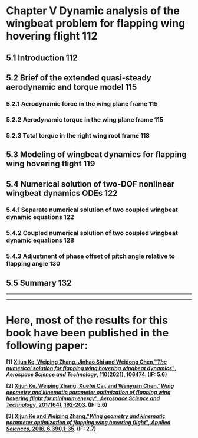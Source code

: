 ﻿# Chapter V Dynamic analysis of the wingbeat problem for flapping wing hovering flight	112

## 5.1 Introduction									112

## 5.2 Brief of the extended quasi-steady aerodynamic and torque model			115

### 5.2.1 Aerodynamic force in the wing plane frame					115

### 5.2.2 Aerodynamic torque in the wing plane frame					115

### 5.2.3 Total torque in the right wing root frame					118

## 5.3 Modeling of wingbeat dynamics for flapping wing hovering flight			119

## 5.4 Numerical solution of two-DOF nonlinear wingbeat dynamics ODEs			122

### 5.4.1 Separate numerical solution of two coupled wingbeat dynamic equations		122

### 5.4.2 Coupled numerical solution of two coupled wingbeat dynamic equations		128

### 5.4.3 Adjustment of phase offset of pitch angle relative to flapping angle		130

## 5.5 Summary										132
---------------------------------------------------------------------------------------------------------   

---------------------------------------------------------------------------------------------------------   
# Here, most of the results for this book have been published in the following paper:

**[1] [Xijun Ke, Weiping Zhang, Jinhao Shi and Weidong Chen,"*The numerical solution for flapping wing hovering wingbeat dynamics*", ***Aerospace Science and Technology***, 110(2021), 106474](https://doi.org/10.1016/j.ast.2020.106474). (IF: 5.6)**

**[2] [Xijun Ke, Weiping Zhang, Xuefei Cai, and Wenyuan Chen,"*Wing geometry and kinematic parameter optimization of flapping wing hovering flight for minimum energy*", ***Aerospace Science and Technology***, 2017(64), 192-203](https://doi.org/10.1016/j.ast.2017.01.019). (IF: 5.6)**

**[3] [Xijun Ke and Weiping Zhang,"*Wing geometry and kinematic parameter optimization of flapping wing hovering flight*", ***Applied Sciences***, 2016, 6,390,1-35](https://doi.org/10.3390/app6120390). (IF: 2.7)**